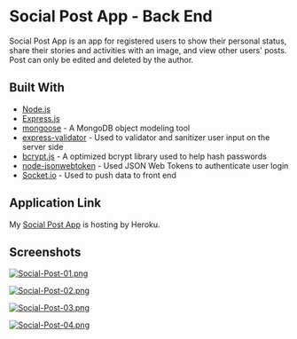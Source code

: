 # Social Post App - Back End

Social Post App is an app for registered users to show their personal status, share their stories and activities with an image, and view other users' posts. Post can only be edited and deleted by the author.

## Built With

* [Node.js](https://nodejs.org/en/)
* [Express.js](https://expressjs.com/)
* [mongoose](https://github.com/Automattic/mongoose) - A MongoDB object modeling tool
* [express-validator](https://express-validator.github.io/docs/) - Used to validator and sanitizer user input on the server side
* [bcrypt.js](https://github.com/dcodeIO/bcrypt.js) - A optimized bcrypt library used to help hash passwords
* [node-jsonwebtoken](https://github.com/auth0/node-jsonwebtoken) - Used JSON Web Tokens to authenticate user login
* [Socket.io](https://github.com/socketio/socket.io) - Used to push data to front end

## Application Link

My [Social Post App](https://social-post.herokuapp.com/) is hosting by Heroku.

## Screenshots

[![Social-Post-01.png](https://i.postimg.cc/v8P98LY9/Social-Post-01.png)](https://postimg.cc/XXCXQ5y7)

[![Social-Post-02.png](https://i.postimg.cc/BQL8qrw9/Social-Post-02.png)](https://postimg.cc/mt4Zj5s8)

[![Social-Post-03.png](https://i.postimg.cc/JzjGXbLp/Social-Post-03.png)](https://postimg.cc/pmXWb5yj)

[![Social-Post-04.png](https://i.postimg.cc/XJ1JWLfY/Social-Post-04.png)](https://postimg.cc/gXRdqvtC)